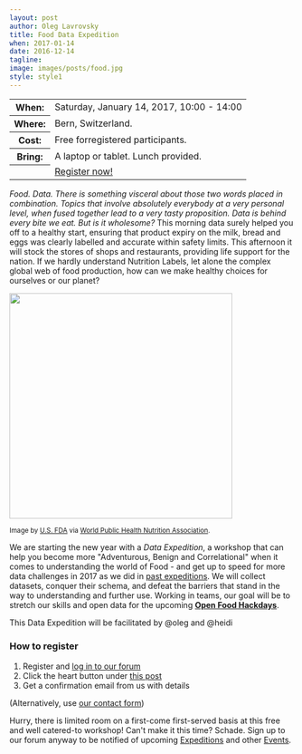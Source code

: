 ```yaml
---
layout: post
author: Oleg Lavrovsky
title: Food Data Expedition
when: 2017-01-14
date: 2016-12-14
tagline:
image: images/posts/food.jpg
style: style1
---
```


<table>
<tr><th>When:</th><td>Saturday, January 14, 2017, 10:00 - 14:00</td></tr>
<tr><th>Where:</th><td>Bern, Switzerland.</td></tr>
<tr><th>Cost:</th><td>Free forregistered participants.</td></tr>
<tr><th>Bring:</th><td>A laptop or tablet. Lunch provided.</td></tr>
<tr><th></th><td><a href="#register" class="button special">Register now!</a></td></tr>
</table>

*Food. Data. There is something visceral about those two words placed in combination. Topics that involve absolutely everybody at a very personal level, when fused together lead to a very tasty proposition. Data is behind every bite we eat. But is it wholesome?* This morning data surely helped you off to a healthy start, ensuring that product expiry on the milk, bread and eggs was clearly labelled and accurate within safety limits. This afternoon it will stock the stores of shops and restaurants, providing life support for the nation. If we hardly understand Nutrition Labels, let alone the complex global web of food production, how can we make healthy choices for ourselves or our planet?

<img src="https://forum.schoolofdata.ch/uploads/default/original/1X/31474e24699a5a2fe389abff58d6ccd0e6f2e676.png" width="394" height="398">

<sup>Image by [U.S. FDA](http://www.fda.gov/Food/IngredientsPackagingLabeling/LabelingNutrition/ucm274593.htm) via [World Public Health Nutrition Association](http://www.wphna.org/htdocs/2011_mar_wn4_labelling_fictions.htm).</sup>

We are starting the new year with a *Data Expedition*, a workshop that can help you become more "Adventurous, Benign and Correlational" when it comes to understanding the world of Food - and get up to speed for more data challenges in 2017 as we did in [past expeditions](http://discourse.soda.camp/t/data-expedition-in-bern-may-5-6-2016/84). We will collect datasets, conquer their schema, and defeat the barriers that stand in the way to understanding and further use. Working in teams, our goal will be to stretch our skills and open data for the upcoming **[Open Food Hackdays](http://food.opendata.ch)**.

This Data Expedition will be facilitated by @oleg and @heidi

<a name="register"></a>
### How to register

1. Register and [log in to our forum](https://forum.schoolofdata.ch/login)
2. Click the heart button under [this post](https://forum.schoolofdata.ch/t/14-1-food-data-expedition/175)
3. Get a confirmation email from us with details

(Alternatively, use [our contact form](http://schoolofdata.ch#contact))

Hurry, there is limited room on a first-come first-served basis at this free and well catered-to workshop! Can't make it this time? Schade. Sign up to our forum anyway to be notified of upcoming [Expeditions](https://forum.schoolofdata.ch/c/expeditions) and other [Events](https://forum.schoolofdata.ch/c/events).
